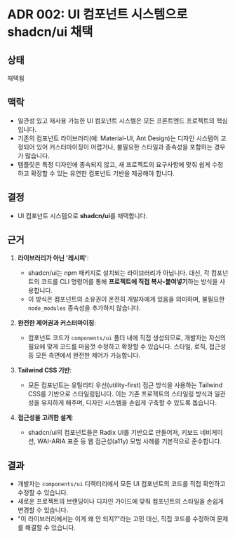 # ADR 002: UI 컴포넌트 시스템으로 shadcn/ui 채택

## 상태

채택됨

## 맥락

-   일관성 있고 재사용 가능한 UI 컴포넌트 시스템은 모든 프론트엔드 프로젝트의 핵심입니다.
-   기존의 컴포넌트 라이브러리(예: Material-UI, Ant Design)는 디자인 시스템이 고정되어 있어 커스터마이징이 어렵거나, 불필요한 스타일과 종속성을 포함하는 경우가 많습니다.
-   템플릿은 특정 디자인에 종속되지 않고, 새 프로젝트의 요구사항에 맞춰 쉽게 수정하고 확장할 수 있는 유연한 컴포넌트 기반을 제공해야 합니다.

## 결정

-   UI 컴포넌트 시스템으로 **shadcn/ui**를 채택합니다.

## 근거

1.  **라이브러리가 아닌 '레시피'**:
    -   shadcn/ui는 npm 패키지로 설치되는 라이브러리가 아닙니다. 대신, 각 컴포넌트의 코드를 CLI 명령어를 통해 **프로젝트에 직접 복사-붙여넣기**하는 방식을 사용합니다.
    -   이 방식은 컴포넌트의 소유권이 온전히 개발자에게 있음을 의미하며, 불필요한 `node_modules` 종속성을 추가하지 않습니다.

2.  **완전한 제어권과 커스터마이징**:
    -   컴포넌트 코드가 `components/ui` 폴더 내에 직접 생성되므로, 개발자는 자신의 필요에 맞게 코드를 마음껏 수정하고 확장할 수 있습니다. 스타일, 로직, 접근성 등 모든 측면에서 완전한 제어가 가능합니다.

3.  **Tailwind CSS 기반**:
    -   모든 컴포넌트는 유틸리티 우선(utility-first) 접근 방식을 사용하는 Tailwind CSS를 기반으로 스타일링됩니다. 이는 기존 프로젝트의 스타일링 방식과 일관성을 유지하게 해주며, 디자인 시스템을 손쉽게 구축할 수 있도록 돕습니다.

4.  **접근성을 고려한 설계**:
    -   shadcn/ui의 컴포넌트들은 Radix UI를 기반으로 만들어져, 키보드 네비게이션, WAI-ARIA 표준 등 웹 접근성(a11y) 모범 사례를 기본적으로 준수합니다.

## 결과

-   개발자는 `components/ui` 디렉터리에서 모든 UI 컴포넌트의 코드를 직접 확인하고 수정할 수 있습니다.
-   새로운 프로젝트의 브랜딩이나 디자인 가이드에 맞춰 컴포넌트의 스타일을 손쉽게 변경할 수 있습니다.
-   "이 라이브러리에서는 이게 왜 안 되지?"라는 고민 대신, 직접 코드를 수정하여 문제를 해결할 수 있습니다.
